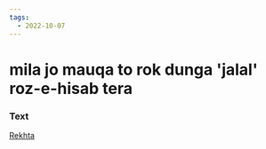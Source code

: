 ```yaml
---
tags:
  - 2022-10-07
---
```

# mila jo mauqa to rok dunga 'jalal' roz-e-hisab tera

### Text
[Rekhta](https://www.rekhta.org/ghazals/milaa-jo-mauqaa-to-rok-duungaa-jalaal-roz-e-hisaab-teraa-josh-malihabadi-ghazals?lang=ur)

